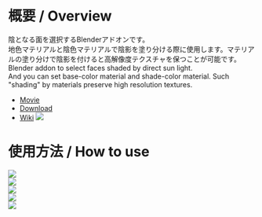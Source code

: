 # 概要 / Overview
陰となる面を選択するBlenderアドオンです。  
地色マテリアルと陰色マテリアルで陰影を塗り分ける際に使用します。マテリアルの塗り分けで陰影を付けると高解像度テクスチャを保つことが可能です。  
Blender addon to select faces shaded by direct sun light.  
And you can set base-color material and shade-color material. Such "shading" by materials preserve high resolution textures.  
- [Movie](https://www.youtube.com/watch?v=auGns0vrb9Y)
- [Download](https://fujisunflower.booth.pm/items/1810756)
- [Wiki](https://github.com/FujiSunflower/select_shade/wiki)
![](https://user-images.githubusercontent.com/20571538/73579723-99a28600-44c6-11ea-843f-242f925ca37f.png)  
# 使用方法 / How to use
![](https://user-images.githubusercontent.com/20571538/73579717-98715900-44c6-11ea-9ce0-f911901cdd79.png)  
![](https://user-images.githubusercontent.com/20571538/73581442-9611fd80-44cc-11ea-8e9e-1daf4059f48e.png)  
![](https://user-images.githubusercontent.com/20571538/73579719-9909ef80-44c6-11ea-9b05-67f5cad86685.png)  
![](https://user-images.githubusercontent.com/20571538/73579720-9909ef80-44c6-11ea-8380-1ce4251e855a.png)  
![](https://user-images.githubusercontent.com/20571538/73579722-9909ef80-44c6-11ea-9404-bd282ad783e5.png)  
